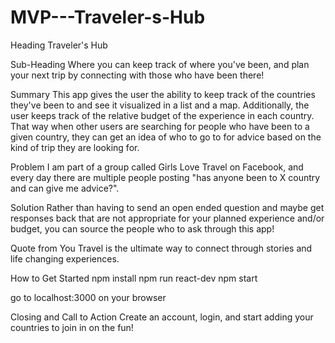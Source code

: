 # MVP---Traveler-s-Hub

Heading
Traveler's Hub

Sub-Heading
Where you can keep track of where you've been, and plan your next trip by connecting with those who have been there!

Summary
This app gives the user the ability to keep track of the countries they've been to and see it visualized in a list and a map. Additionally, the user keeps track of the relative budget of the experience in each country. That way when other users are searching for people who have been to a given country, they can get an idea of who to go to for advice based on the kind of trip they are looking for.

Problem
I am part of a group called Girls Love Travel on Facebook, and every day there are multiple people posting "has anyone been to X country and can give me advice?".

Solution
Rather than having to send an open ended question and maybe get responses back that are not appropriate for your planned experience and/or budget, you can source the people who to ask through this app!

Quote from You
Travel is the ultimate way to connect through stories and life changing experiences.

How to Get Started
npm install
npm run react-dev
npm start

go to localhost:3000 on your browser

Closing and Call to Action
Create an account, login, and start adding your countries to join in on the fun!